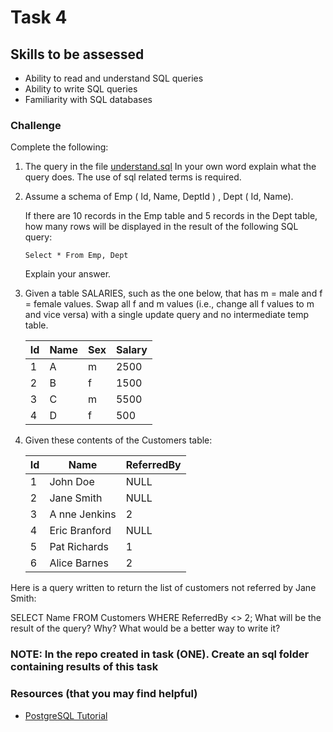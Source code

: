 # Task 4

## Skills to be assessed

* Ability to read and understand SQL queries
* Ability to write SQL queries
* Familiarity with SQL databases

### Challenge
Complete the following:

1. The query in the file [understand.sql](understand.sql) In your own word explain what the query does. The use of sql related terms is required.



2. Assume a schema of Emp ( Id, Name, DeptId ) , Dept ( Id, Name).

    If there are 10 records in the Emp table and 5 records in the Dept table, how many rows will be displayed in the result of the following SQL query:

    `Select * From Emp, Dept`

    Explain your answer.

3. Given a table SALARIES, such as the one below, that has m = male and f = female values. Swap all f and m values (i.e., change all f values to m and vice versa) with a single update query and no intermediate temp table.

    | Id  | Name | Sex | Salary |
    | --- | ---- | --- | ------ |
    | 1   | A    | m   | 2500   |
    | 2   | B    | f   | 1500   |
    | 3   | C    | m   | 5500   |
    | 4   | D    | f   | 500    |

4. Given these contents of the Customers table:

    | Id  | Name          | ReferredBy |
    | --- | ------------- | ---------- |
    | 1   | John Doe      | NULL       |
    | 2   | Jane Smith    | NULL       |
    | 3   | A nne Jenkins | 2          |
    | 4   | Eric Branford | NULL       |
    | 5   | Pat Richards  | 1          |
    | 6   | Alice Barnes  | 2          |

Here is a query written to return the list of customers not referred by Jane Smith:

SELECT Name FROM Customers WHERE ReferredBy <> 2;
What will be the result of the query? Why? What would be a better way to write it?


### NOTE: In the repo created in task (ONE). Create an sql folder containing results of this task

### Resources (that you may find helpful)

* [PostgreSQL Tutorial](http://www.postgresqltutorial.com/)
